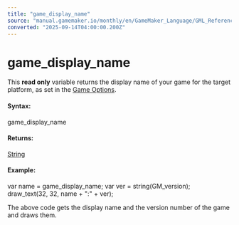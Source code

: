 ```yaml
---
title: "game_display_name"
source: "manual.gamemaker.io/monthly/en/GameMaker_Language/GML_Reference/General_Game_Control/game_display_name.htm"
converted: "2025-09-14T04:00:00.200Z"
---
```


# game\_display\_name

This **read only** variable returns the display name of your game for the target platform, as set in the [Game Options](../../../Settings/Game_Options.md).

#### Syntax:

game\_display\_name

#### Returns:

[String](../../GML_Overview/Data_Types.md)

#### Example:

var name = game\_display\_name;
var ver = string(GM\_version);
draw\_text(32, 32, name + ":" + ver);

The above code gets the display name and the version number of the game and draws them.